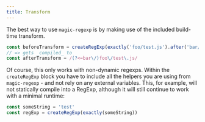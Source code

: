 ```yaml
---
title: Transform
---
```


The best way to use `magic-regexp` is by making use of the included build-time transform.

```js
const beforeTransform = createRegExp(exactly('foo/test.js').after('bar/'))
// => gets _compiled_ to
const afterTransform = /(?<=bar\/)foo\/test\.js/
```

Of course, this only works with non-dynamic regexps. Within the `createRegExp` block you have to include all the helpers you are using from `magic-regexp` - and not rely on any external variables. This, for example, will not statically compile into a RegExp, although it will still continue to work with a minimal runtime:

```js
const someString = 'test'
const regExp = createRegExp(exactly(someString))
```
